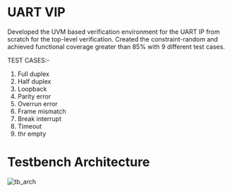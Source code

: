 # UART VIP
Developed the UVM based verification environment for the UART IP from scratch for the top-level verification. Created the constraint-random and achieved functional coverage greater than 85% with 9 different test cases.

TEST CASES:-
  1. Full duplex
  2. Half duplex
  3. Loopback
  4. Parity error
  5. Overrun error
  6. Frame mismatch
  7. Break interrupt
  8. Timeout
  9. thr empty

# Testbench Architecture
![tb_arch](https://github.com/user-attachments/assets/bf6a65c7-501a-4b88-9327-45aa85057619)
